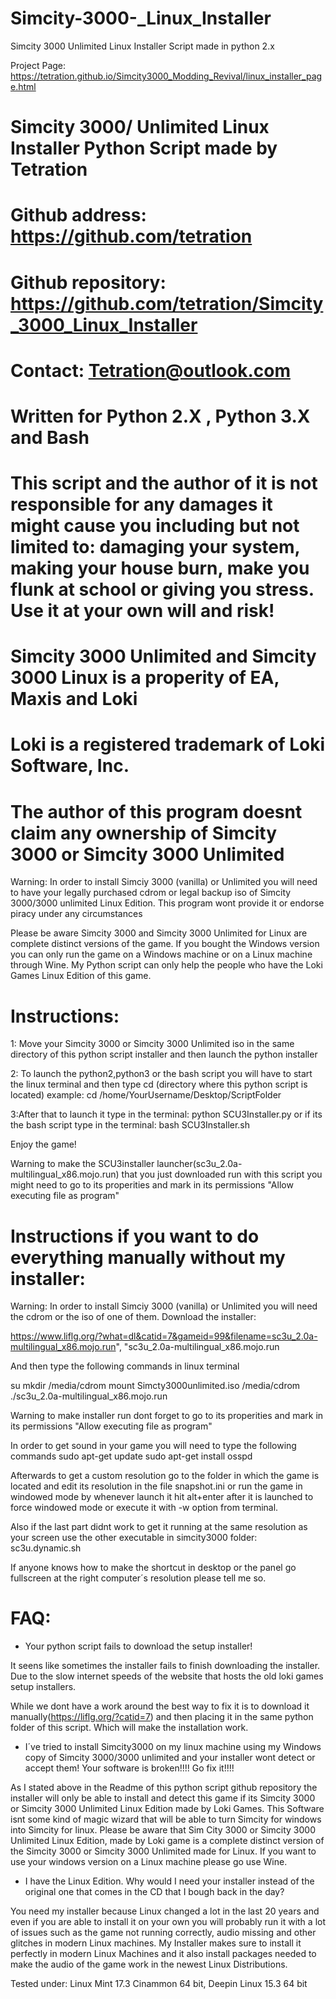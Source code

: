 # Simcity-3000-_Linux_Installer
Simcity 3000 Unlimited Linux Installer Script made in python 2.x

Project Page: https://tetration.github.io/Simcity3000_Modding_Revival/linux_installer_page.html

# Simcity 3000/ Unlimited Linux Installer Python Script made by Tetration


# Github address: https://github.com/tetration


# Github repository: https://github.com/tetration/Simcity_3000_Linux_Installer


# Contact: Tetration@outlook.com
# Written for Python 2.X , Python 3.X and Bash


# This script and the author of it is not responsible for any damages it might cause you including but not limited to: damaging your system, making your house burn, make you flunk at school or giving you stress. Use it at your own will and risk!

# Simcity 3000 Unlimited and Simcity 3000 Linux is a properity of EA, Maxis and Loki 
# Loki is a registered trademark of Loki Software, Inc.
# The author of this program doesnt claim any ownership of Simcity 3000 or Simcity 3000 Unlimited


Warning: In order to install Simciy 3000 (vanilla) or Unlimited you will need to have your legally purchased cdrom or legal backup iso of Simcity 3000/3000 unlimited Linux Edition. This program wont provide it or endorse piracy under any circumstances

Please be aware Simcity 3000 and Simcity 3000 Unlimited for Linux are complete distinct versions of the game. If you bought the Windows version you can only run the game on a Windows machine or on a Linux machine through Wine. My Python script can only help the people who have the Loki Games Linux Edition of this game.

# Instructions:

1: Move your Simcity 3000 or Simcity 3000 Unlimited iso in the same directory of this python script installer and then launch the python installer

2: To launch the python2,python3 or the bash script you will have to start the linux terminal and then type cd (directory where this python script is located) example: cd /home/YourUsername/Desktop/ScriptFolder 

3:After that to launch it type in the terminal: python SCU3Installer.py 
or if its the bash script type in the terminal: bash SCU3Installer.sh

Enjoy the game!


Warning to make the SCU3installer launcher(sc3u_2.0a-multilingual_x86.mojo.run) that you just downloaded run with this script you might need to go to its properities and mark in its permissions "Allow executing file as program"




# Instructions if you want to do everything manually without my installer:

Warning: In order to install Simciy 3000 (vanilla) or Unlimited you will need the cdrom or the iso of one of them.
Download the installer:

https://www.liflg.org/?what=dl&catid=7&gameid=99&filename=sc3u_2.0a-multilingual_x86.mojo.run", "sc3u_2.0a-multilingual_x86.mojo.run


And then type the following commands in linux terminal

su 
mkdir /media/cdrom 
mount Simcty3000unlimited.iso /media/cdrom
./sc3u_2.0a-multilingual_x86.mojo.run


Warning to make installer run dont forget to go to its properities and mark in its permissions "Allow executing file as program"

In order to get sound in your game you will need to type the following commands
sudo apt-get update
sudo apt-get install osspd




Afterwards to get a custom resolution go to the folder in which the game is located and edit its resolution in the file snapshot.ini or run the game in windowed mode by whenever launch it hit alt+enter after it is launched to force windowed mode or execute it with -w option from terminal.

Also if the last part didnt work to get it running at the same resolution as your screen use the other executable in simcity3000 folder: sc3u.dynamic.sh

If anyone knows how to make the shortcut in desktop or the panel go fullscreen at the right computer´s resolution please tell me so.


# FAQ:
- Your python script fails to download the setup installer!

It seens like sometimes the installer fails to finish downloading the installer. Due to the slow internet speeds of the website that hosts the old loki games setup installers.

While we dont have a work around the best way to fix it is to download it manually(https://liflg.org/?catid=7) and then placing it in the same python folder of this script. Which will make the installation work.

- I´ve tried to install Simcity3000 on my linux machine using my Windows copy of Simcity 3000/3000 unlimited and your installer wont detect or accept them! Your software is broken!!!! Go fix it!!!!

As I stated above in the Readme of this python script github repository the installer will only be able to install and detect this game if its Simcity 3000 or Simcity 3000 Unlimited Linux Edition made by Loki Games. This Software isnt some kind of magic wizard that will be able to turn Simcity for windows into Simcity for linux. Please be aware that Sim City 3000 or Simcity 3000 Unlimited Linux Edition, made by Loki game is a complete distinct version of the Simcity 3000 or Simcity 3000 Unlimited made for Linux. If you want to use your windows version on a Linux machine please go use Wine.

- I have the Linux Edition. Why would I need your installer instead of the original one that comes in the CD that I bough back in the day?

You need my installer because Linux changed a lot in the last 20 years and even if you are able to install it on your own you will probably run it with a lot of issues such as the game not running correctly, audio missing and other glitches in modern Linux machines. My Installer makes sure to install it perfectly in modern Linux Machines and it also install packages needed to make the audio of the game work in the newest Linux Distributions. 


Tested under: Linux Mint 17.3 Cinammon 64 bit, Deepin Linux 15.3 64 bit

